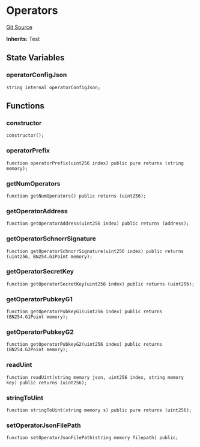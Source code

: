 # Operators
[Git Source](https://github.com/Sabnock01/eigenlayer-contracts/blob/fa80db0202cf74fb2bae3ffc6aa6db988074a698/src/test/utils/Operators.sol)

**Inherits:**
Test


## State Variables
### operatorConfigJson

```solidity
string internal operatorConfigJson;
```


## Functions
### constructor


```solidity
constructor();
```

### operatorPrefix


```solidity
function operatorPrefix(uint256 index) public pure returns (string memory);
```

### getNumOperators


```solidity
function getNumOperators() public returns (uint256);
```

### getOperatorAddress


```solidity
function getOperatorAddress(uint256 index) public returns (address);
```

### getOperatorSchnorrSignature


```solidity
function getOperatorSchnorrSignature(uint256 index) public returns (uint256, BN254.G1Point memory);
```

### getOperatorSecretKey


```solidity
function getOperatorSecretKey(uint256 index) public returns (uint256);
```

### getOperatorPubkeyG1


```solidity
function getOperatorPubkeyG1(uint256 index) public returns (BN254.G1Point memory);
```

### getOperatorPubkeyG2


```solidity
function getOperatorPubkeyG2(uint256 index) public returns (BN254.G2Point memory);
```

### readUint


```solidity
function readUint(string memory json, uint256 index, string memory key) public returns (uint256);
```

### stringToUint


```solidity
function stringToUint(string memory s) public pure returns (uint256);
```

### setOperatorJsonFilePath


```solidity
function setOperatorJsonFilePath(string memory filepath) public;
```

